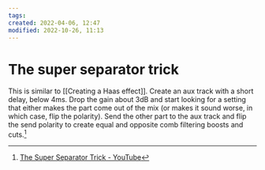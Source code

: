 ```yaml
---
tags: 
created: 2022-04-06, 12:47
modified: 2022-10-26, 11:13
---
```


# The super separator trick
This is similar to [[Creating a Haas effect]]. Create an aux track with a short delay, below 4ms. Drop the gain about 3dB and start looking for a setting that either makes the part come out of the mix (or makes it sound worse, in which case, flip the polarity). Send the other part to the aux track and flip the send polarity to create equal and opposite comb filtering boosts and cuts.[^1]

[^1]: [The Super Separator Trick - YouTube](https://www.youtube.com/watch?v=x6C2E7I8Cy8)